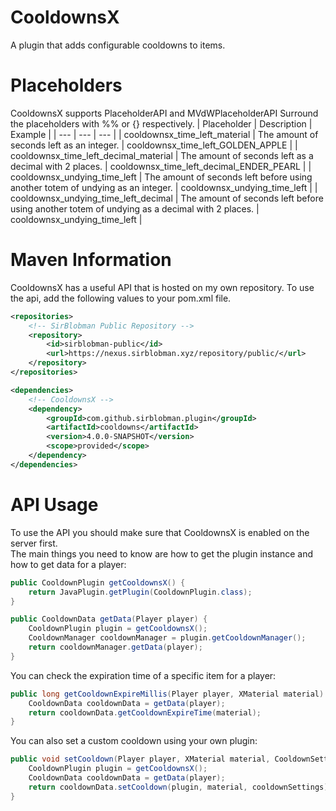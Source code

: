 # CooldownsX
A plugin that adds configurable cooldowns to items.

# Placeholders
CooldownsX supports PlaceholderAPI and MVdWPlaceholderAPI
Surround the placeholders with %% or {} respectively.
| Placeholder | Description | Example |
| --- | --- | --- |
| cooldownsx_time_left_material | The amount of seconds left as an integer. | cooldownsx_time_left_GOLDEN_APPLE |
| cooldownsx_time_left_decimal_material | The amount of seconds left as a decimal with 2 places. | cooldownsx_time_left_decimal_ENDER_PEARL |
| cooldownsx_undying_time_left | The amount of seconds left before using another totem of undying as an integer. | cooldownsx_undying_time_left |
| cooldownsx_undying_time_left_decimal | The amount of seconds left before using another totem of undying as a decimal with 2 places. | cooldownsx_undying_time_left |

# Maven Information
CooldownsX has a useful API that is hosted on my own repository. To use the api, add the following values to your pom.xml file.
```xml
<repositories>
    <!-- SirBlobman Public Repository -->
    <repository>
        <id>sirblobman-public</id>
        <url>https://nexus.sirblobman.xyz/repository/public/</url>
    </repository>
</repositories>

<dependencies>
    <!-- CooldownsX -->
    <dependency>
        <groupId>com.github.sirblobman.plugin</groupId>
        <artifactId>cooldowns</artifactId>
        <version>4.0.0-SNAPSHOT</version>
        <scope>provided</scope>
    </dependency>
</dependencies>
```

# API Usage
To use the API you should make sure that CooldownsX is enabled on the server first.  
The main things you need to know are how to get the plugin instance and how to get data for a player:
```java
public CooldownPlugin getCooldownsX() {
    return JavaPlugin.getPlugin(CooldownPlugin.class);
}

public CooldownData getData(Player player) {
    CooldownPlugin plugin = getCooldownsX();
    CooldownManager cooldownManager = plugin.getCooldownManager();
    return cooldownManager.getData(player);
}
```

You can check the expiration time of a specific item for a player:
```java
public long getCooldownExpireMillis(Player player, XMaterial material) {
    CooldownData cooldownData = getData(player);
    return cooldownData.getCooldownExpireTime(material);
}
```
You can also set a custom cooldown using your own plugin:
```java
public void setCooldown(Player player, XMaterial material, CooldownSettings cooldownSettings) {
    CooldownPlugin plugin = getCooldownsX();
    CooldownData cooldownData = getData(player);
    return cooldownData.setCooldown(plugin, material, cooldownSettings);
}
```
